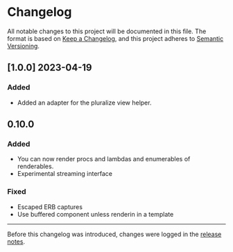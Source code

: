 # Changelog

All notable changes to this project will be documented in this file. The format is based on [Keep a Changelog](https://keepachangelog.com/en/1.0.0/), and this project adheres to [Semantic Versioning](https://semver.org/spec/v2.0.0.html).

## [1.0.0] 2023-04-19

### Added

- Added an adapter for the pluralize view helper.

## 0.10.0

### Added

- You can now render procs and lambdas and enumerables of renderables.
- Experimental streaming interface

### Fixed

- Escaped ERB captures
- Use buffered component unless renderin in a template

***

Before this changelog was introduced, changes were logged in the [release notes](https://github.com/phlex-ruby/phlex-rails/releases).
